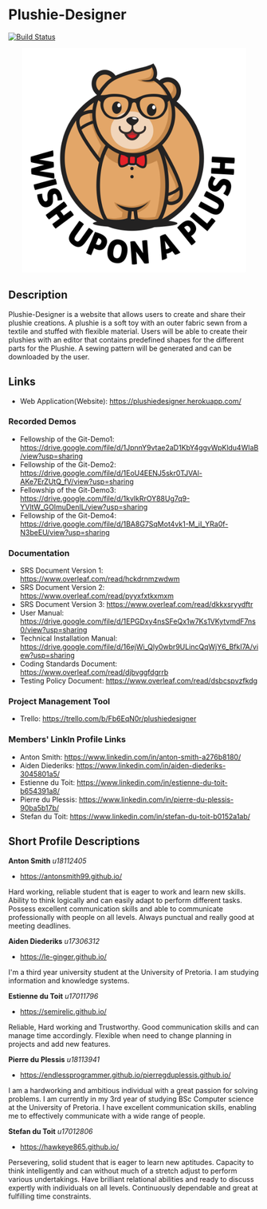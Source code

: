 # Plushie-Designer
[![Build Status](https://travis-ci.com/COS301-SE-2020/Plushie-Designer.svg?branch=Development)](https://travis-ci.com/COS301-SE-2020/Plushie-Designer)

<p align="center"><img src="https://github.com/COS301-SE-2020/Plushie-Designer/blob/master/Logo.png" width="450" height="450"></p>

## Description
Plushie-Designer is a website that allows users to create and share their plushie creations. A plushie is a soft toy with an outer fabric sewn from a textile and stuffed with flexible material. Users will be able to create their plushies with an editor that contains predefined shapes for the different parts for the Plushie. A sewing pattern will be generated and can be downloaded by the user.

## Links
- Web Application(Website): https://plushiedesigner.herokuapp.com/

### Recorded Demos
- Fellowship of the Git-Demo1: https://drive.google.com/file/d/1JpnnY9vtae2aD1KbY4ggvWpKldu4WIaB/view?usp=sharing
- Fellowship of the Git-Demo2: https://drive.google.com/file/d/1EoU4EENJ5skr0TJVAl-AKe7ErZUtQ_fV/view?usp=sharing
- Fellowship of the Git-Demo3: https://drive.google.com/file/d/1kvlkRrOY88Ug7q9-YVltW_GOlmuDenIL/view?usp=sharing
- Fellowship of the Git-Demo4: https://drive.google.com/file/d/1BA8G7SqMot4vk1-M_iI_YRa0f-N3beEU/view?usp=sharing

### Documentation
- SRS Document Version 1: https://www.overleaf.com/read/hckdrnmzwdwm
- SRS Document Version 2: https://www.overleaf.com/read/pyyxfxtkxmxm
- SRS Document Version 3: https://www.overleaf.com/read/dkkxsryydftr
- User Manual: https://drive.google.com/file/d/1EPGDxy4nsSFeQx1w7Ks1VKytvmdF7ns0/view?usp=sharing
- Technical Installation Manual: https://drive.google.com/file/d/16ejWi_Qly0wbr9ULincQqWjY6_BfkI7A/view?usp=sharing
- Coding Standards Document: https://www.overleaf.com/read/djbvggfdgrrb
- Testing Policy Document: https://www.overleaf.com/read/dsbcspvzfkdg
### Project Management Tool
- Trello: https://trello.com/b/Fb6EqN0r/plushiedesigner
### Members' LinkIn Profile Links
- Anton Smith: https://www.linkedin.com/in/anton-smith-a276b8180/
- Aiden Diederiks: https://www.linkedin.com/in/aiden-diederiks-3045801a5/
- Estienne du Toit: https://www.linkedin.com/in/estienne-du-toit-b654391a8/
- Pierre du Plessis: https://www.linkedin.com/in/pierre-du-plessis-90ba5b17b/
- Stefan du Toit: https://www.linkedin.com/in/stefan-du-toit-b0152a1ab/

## Short Profile Descriptions
**Anton Smith**
*u18112405*
- https://antonsmith99.github.io/

Hard working, reliable student that is eager to work and learn new skills.
Ability to think logically and can easily adapt to perform different tasks.
Possess excellent communication skills and able to communicate professionally with people on all levels.
Always punctual and really good at meeting deadlines.

**Aiden Diederiks**
*u17306312*
- https://le-ginger.github.io/

I'm a third year university student at the University of Pretoria. I am studying information and knowledge systems.

**Estienne du Toit**
*u17011796*
- https://semirelic.github.io/

Reliable, Hard working and Trustworthy. Good communication skills and can manage time accordingly.
Flexible when need to change planning in projects and add new features.

**Pierre du Plessis**
*u18113941*
- https://endlessprogrammer.github.io/pierregduplessis.github.io/

I am a hardworking and ambitious individual with a great passion for solving problems. I am currently in my 3rd year of studying BSc Computer science at the University of Pretoria. I have excellent communication skills, enabling me to effectively communicate with a wide range of people.

**Stefan du Toit**
*u17012806*
- https://hawkeye865.github.io/

Persevering, solid student that is eager to learn new aptitudes. 
Capacity to think intelligently and can without much of a stretch adjust to perform various undertakings. 
Have brilliant relational abilities and ready to discuss expertly with individuals on all levels. 
Continuously dependable and great at fulfilling time constraints.
